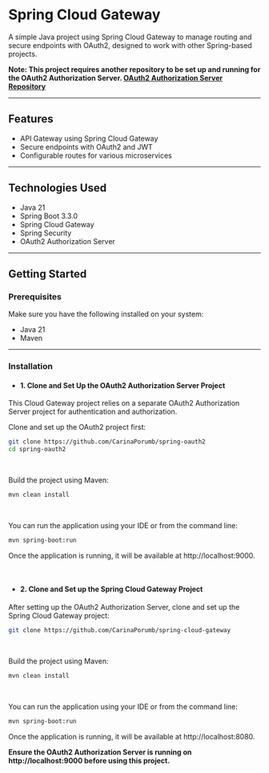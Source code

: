 # Spring Cloud Gateway

A simple Java project using Spring Cloud Gateway to manage routing and secure endpoints with OAuth2, designed to work
with other Spring-based projects.

**Note: This project requires another repository to be set up and running for the OAuth2 Authorization
Server. [OAuth2 Authorization Server Repository](https://github.com/CarinaPorumb/spring-oauth2)**

---

## Features

- API Gateway using Spring Cloud Gateway
- Secure endpoints with OAuth2 and JWT
- Configurable routes for various microservices

---

## Technologies Used

- Java 21
- Spring Boot 3.3.0
- Spring Cloud Gateway
- Spring Security
- OAuth2 Authorization Server

--- 

## Getting Started

### Prerequisites

Make sure you have the following installed on your system:

- Java 21
- Maven

---

### Installation

- #### 1. Clone and Set Up the OAuth2 Authorization Server Project

This Cloud Gateway project relies on a separate OAuth2 Authorization Server project for authentication and
authorization.

Clone and set up the OAuth2 project first:

```bash
git clone https://github.com/CarinaPorumb/spring-oauth2
cd spring-oauth2
```

<br>

Build the project using Maven:

```bash
mvn clean install
```

<br>

You can run the application using your IDE or from the command line:

```bash
mvn spring-boot:run
```

Once the application is running, it will be available at http://localhost:9000.

<br>

- #### 2. Clone and Set up the Spring Cloud Gateway Project

After setting up the OAuth2 Authorization Server, clone and set up the Spring Cloud Gateway project:

```bash
git clone https://github.com/CarinaPorumb/spring-cloud-gateway
```

<br>

Build the project using Maven:

```bash
mvn clean install
```

<br>

You can run the application using your IDE or from the command line:

```bash
mvn spring-boot:run
```

Once the application is running, it will be available at http://localhost:8080.

**Ensure the OAuth2 Authorization Server is running on http://localhost:9000 before using this project.**